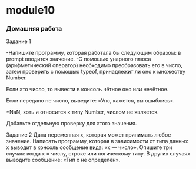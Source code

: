 # module10
### Домашняя работа

Задание 1

-Напишите программу, которая работала бы следующим образом: в prompt вводится значение.
-С помощью унарного плюса (арифметический оператор) необходимо преобразовать его в число, затем проверить с помощью typeof, принадлежит ли оно к множеству Number.

Если это число, то вывести в консоль чётное оно или нечётное.

Если передано не число, выведите: «Упс, кажется, вы ошиблись».

*NaN, хоть и относится к типу Number, числом не является.

Добавьте отдельную проверку для этого значения.

Задание 2
Дана переменная x, которая может принимать любое значение. Написать программу, которая в зависимости от типа данных x выводит в консоль сообщение вида: «x — число».
Опишите три случая: когда х = числу, строке или логическому типу.
В других случаях выводите сообщение: «Тип x не определён».

